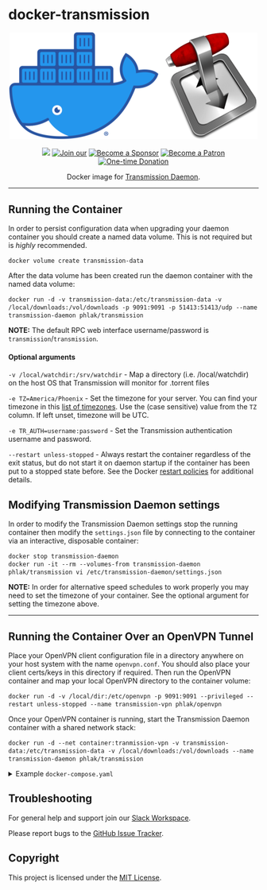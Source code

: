 docker-transmission
===================

<p align="center">
    <img src="docker-transmission.png" alt="Docker Transmission" width="500">
<p>

<p align="center">
  <a href="http://microbadger.com/#/images/phlak/transmission" alt="Microbadger"><img src="https://images.microbadger.com/badges/image/phlak/transmission.svg"></a>
  <a href="https://ln.phlak.net/join-slack"><img src="https://img.shields.io/badge/Join_our-Slack-611f69.svg" alt="Join our"></a>
  <a href="https://github.com/users/PHLAK/sponsorship"><img src="https://img.shields.io/badge/Become_a-Sponsor-cc4195.svg" alt="Become a Sponsor"></a>
  <a href="https://patreon.com/PHLAK"><img src="https://img.shields.io/badge/Become_a-Patron-e7513b.svg" alt="Become a Patron"></a>
  <a href="https://paypal.me/ChrisKankiewicz"><img src="https://img.shields.io/badge/Make_a-Donation-006bb6.svg" alt="One-time Donation"></a>
</p>

<p align="center">
    Docker image for <a href="https://transmissionbt.com">Transmission Daemon</a>.
</p>

---

Running the Container
---------------------

In order to persist configuration data when upgrading your daemon container you should create a
named data volume. This is not required but is _highly_ recommended.

    docker volume create transmission-data

After the data volume has been created run the daemon container with the named data volume:

    docker run -d -v transmission-data:/etc/transmission-data -v /local/downloads:/vol/downloads -p 9091:9091 -p 51413:51413/udp --name transmission-daemon phlak/transmission

**NOTE:** The default RPC web interface username/password is `transmission`/`transmission`.

#### Optional arguments

`-v /local/watchdir:/srv/watchdir` - Map a directory (i.e. /local/watchdir) on the host OS that
                                     Transmission will monitor for .torrent files

`-e TZ=America/Phoenix` - Set the timezone for your server. You can find your timezone in this
                          [list of timezones](https://goo.gl/uy1J6q). Use the (case sensitive)
                          value from the `TZ` column. If left unset, timezone will be UTC.

`-e TR_AUTH=username:password` - Set the Transmission authentication username and password.

`--restart unless-stopped` - Always restart the container regardless of the exit status, but do not
                             start it on daemon startup if the container has been put to a stopped
                             state before. See the Docker [restart policies](https://goo.gl/Y0dlDH)
                             for additional details.

Modifying Transmission Daemon settings
--------------------------------------

In order to modify the Transmission Daemon settings stop the running container then modify the
`settings.json` file by connecting to the container via an interactive, disposable container:

    docker stop transmission-daemon
    docker run -it --rm --volumes-from transmission-daemon phlak/transmission vi /etc/transmission-daemon/settings.json

**NOTE:** In order for alternative speed schedules to work properly you may need to set the
timezone of your container. See the optional argument for setting the timezone above.

-----

Running the Container Over an OpenVPN Tunnel
--------------------------------------------

Place your OpenVPN client configuration file in a directory anywhere on your host system with the
name `openvpn.conf`. You should also place your client certs/keys in this directory if required.
Then run the OpenVPN container and map your local OpenVPN directory to the container volume:

    docker run -d -v /local/dir:/etc/openvpn -p 9091:9091 --privileged --restart unless-stopped --name transmission-vpn phlak/openvpn

Once your OpenVPN container is running, start the Transmission Daemon container with a shared
network stack:

    docker run -d --net container:tranmission-vpn -v transmission-data:/etc/transmission-data -v /local/downloads:/vol/downloads --name transmission-daemon phlak/transmission

<details>

<summary>Example <code>docker-compose.yaml</code></summary>

```yaml
version: '3'

services:
  transmission-vpn:
    container_name: transmission-vpn
    image: phlak/openvpn
    ports:
      - '9091:9091'
      - '6771:6771'
    volumes:
      - openvpn-config:/vol/config
    cap_add:
      - NET_ADMIN
    devices:
      - "/dev/net/tun:/dev/net/tun"
    restart: always

  transmission-daemon:
    container_name: transmission-daemon
    image: phlak/transmission
    depends_on:
      - transmission-vpn
    environment:
      - TZ=America/Phoenix
      - TR_AUTH=username:password
    network_mode: service:transmission-vpn
    volumes:
      - transmission-config:/etc/transmission-daemon
      - /local/downloads:/vol/downloads

volumes:
  openvpn-config: {}
  transmission-config: {}
```
</details>

Troubleshooting
---------------

For general help and support join our [Slack Workspace](https://ln.phlak.net/join-slack).

Please report bugs to the [GitHub Issue Tracker](https://github.com/PHLAK/docker-transmission/issues).

Copyright
---------

This project is licensed under the [MIT License](https://github.com/PHLAK/docker-transmission/blob/master/LICENSE).
